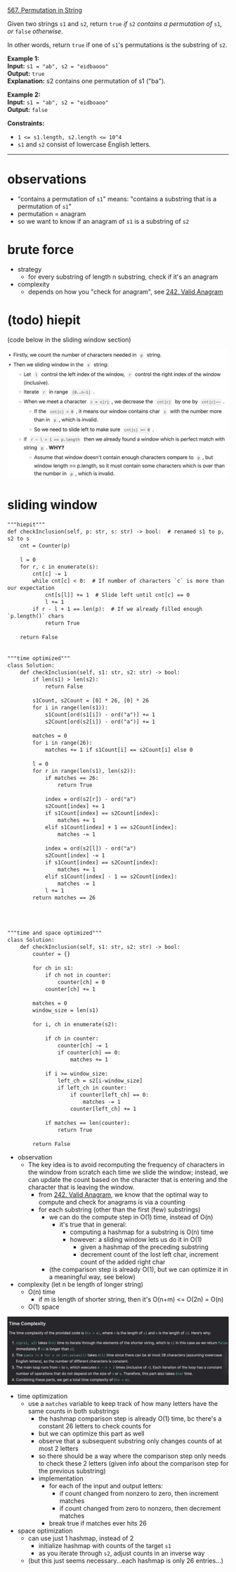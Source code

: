 [567. Permutation in String](https://leetcode.com/problems/permutation-in-string/)

Given two strings `s1` and `s2`, return `true` _if_ `s2` _contains a permutation of_ `s1`_, or_ `false` _otherwise_.

In other words, return `true` if one of `s1`'s permutations is the substring of `s2`.

**Example 1:**  
**Input:** `s1 = "ab", s2 = "eidbaooo"`  
**Output:** `true`  
**Explanation:** s2 contains one permutation of s1 ("ba").  

**Example 2:**  
**Input:** `s1 = "ab", s2 = "eidboaoo"`  
**Output:** `false`  

**Constraints:**
- `1 <= s1.length, s2.length <= 10^4`
- `s1` and `s2` consist of lowercase English letters.

---



# observations
- "contains a permutation of `s1`" means: "contains a substring that is a permutation of `s1`"
- permutation = anagram
- so we want to know if an anagram of `s1` is a substring of `s2`

# brute force
- strategy
	- for every substring of length n substring, check if it's an anagram
- complexity
	- depends on how you "check for anagram", see [242. Valid Anagram](242.%20Valid%20Anagram.md)


# (todo) hiepit
(code below in the sliding window section)

![](../!assets/attachments/Pasted%20image%2020240306101721.png)


# sliding window
```
"""hiepit"""
def checkInclusion(self, p: str, s: str) -> bool:  # renamed s1 to p, s2 to s
	cnt = Counter(p)
	
	l = 0
	for r, c in enumerate(s):
		cnt[c] -= 1
		while cnt[c] < 0:  # If number of characters `c` is more than our expectation
			cnt[s[l]] += 1  # Slide left until cnt[c] == 0
			l += 1
		if r - l + 1 == len(p):  # If we already filled enough `p.length()` chars
			return True
		
	return False


"""time optimized"""
class Solution:
    def checkInclusion(self, s1: str, s2: str) -> bool:
        if len(s1) > len(s2):
            return False

        s1Count, s2Count = [0] * 26, [0] * 26
        for i in range(len(s1)):
            s1Count[ord(s1[i]) - ord("a")] += 1
            s2Count[ord(s2[i]) - ord("a")] += 1

        matches = 0
        for i in range(26):
            matches += 1 if s1Count[i] == s2Count[i] else 0

        l = 0
        for r in range(len(s1), len(s2)):
            if matches == 26:
                return True

            index = ord(s2[r]) - ord("a")
            s2Count[index] += 1
            if s1Count[index] == s2Count[index]:
                matches += 1
            elif s1Count[index] + 1 == s2Count[index]:
                matches -= 1

            index = ord(s2[l]) - ord("a")
            s2Count[index] -= 1
            if s1Count[index] == s2Count[index]:
                matches += 1
            elif s1Count[index] - 1 == s2Count[index]:
                matches -= 1
            l += 1
        return matches == 26




"""time and space optimized"""
class Solution:
    def checkInclusion(self, s1: str, s2: str) -> bool:
        counter = {}
        
        for ch in s1:
            if ch not in counter:
                counter[ch] = 0
            counter[ch] += 1
        
        matches = 0
        window_size = len(s1)
        
        for i, ch in enumerate(s2):
        
            if ch in counter:
                counter[ch] -= 1
                if counter[ch] == 0:
                    matches += 1
                    
            if i >= window_size:
                left_ch = s2[i-window_size]
                if left_ch in counter:
                    if counter[left_ch] == 0:
                        matches -= 1
                    counter[left_ch] += 1
                    
            if matches == len(counter):
                return True
                
        return False
```

- observation
	- The key idea is to avoid recomputing the frequency of characters in the window from scratch each time we slide the window; instead, we can update the count based on the character that is entering and the character that is leaving the window.
		- from [242. Valid Anagram](242.%20Valid%20Anagram.md), we know that the optimal way to compute and check for anagrams is via a counting
		- for each substring (other than the first (few) substrings)
			- we can do the compute step in O(1) time, instead of O(n)
				- it's true that in general:
					- computing a hashmap for a substring is O(n) time
					- however: a sliding window lets us do it in O(1)
						- given a hashmap of the preceding substring
						- decrement count of the lost left char, increment count of the added right char
			- (the comparison step is already O(1), but we can optimize it in a meaningful way, see below)
- complexity (let n be length of longer string)
	- O(n) time
		- if m is length of shorter string, then it's O(n+m) <= O(2n) = O(n)
	- O(1) space


![](../!assets/attachments/Pasted%20image%2020240306094844.png)


- time optimization
	- use a `matches` variable to keep track of how many letters have the same counts in both substrings
		- the hashmap comparison step is already O(1) time, bc there's a constant 26 letters to check counts for
		- but we can optimize this part as well
		- observe that a subsequent substring only changes counts of at most 2 letters
		- so there should be a way where the comparison step only needs to check these 2 letters (given info about the comparison step for the previous substring)
		- implementation
			- for each of the input and output letters:
				- if count changed from nonzero to zero, then increment matches
				- if count changed from zero to nonzero, then decrement matches
			- break true if matches ever hits 26
- space optimization
	- can use just 1 hashmap, instead of 2
		- initialize hashmap with counts of the target `s1`
		- as you iterate through `s2`, adjust counts in an inverse way
	- (but this just seems necessary...each hashmap is only 26 entries...)



